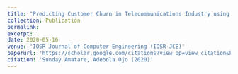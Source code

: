 ```yaml
---
title: "Predicting Customer Churn in Telecommunications Industry using Convolutional Neural Network Model"
collection: Publication
permalink: 
excerpt: 
date: 2020-05-16
venue: 'IOSR Journal of Computer Engineering (IOSR-JCE)'
paperurl: 'https://scholar.google.com/citations?view_op=view_citation&hl=en&user=MtfXe-4AAAAJ&citation_for_view=MtfXe-4AAAAJ:u5HHmVD_uO8C'
citation: 'Sunday Amatare, Adebola Ojo (2020)'
---
```

